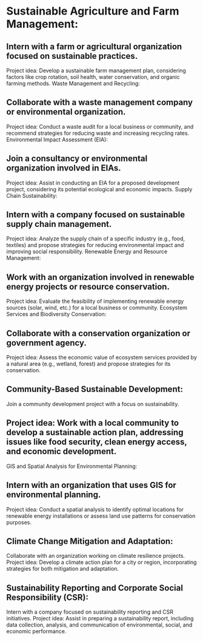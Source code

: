 # Sustainable Agriculture and Farm Management:

## Intern with a farm or agricultural organization focused on sustainable practices.
Project idea: Develop a sustainable farm management plan, considering factors like crop rotation, soil health, water conservation, and organic farming methods.
Waste Management and Recycling:

## Collaborate with a waste management company or environmental organization.
Project idea: Conduct a waste audit for a local business or community, and recommend strategies for reducing waste and increasing recycling rates.
Environmental Impact Assessment (EIA):

## Join a consultancy or environmental organization involved in EIAs.
Project idea: Assist in conducting an EIA for a proposed development project, considering its potential ecological and economic impacts.
Supply Chain Sustainability:

## Intern with a company focused on sustainable supply chain management.
Project idea: Analyze the supply chain of a specific industry (e.g., food, textiles) and propose strategies for reducing environmental impact and improving social responsibility.
Renewable Energy and Resource Management:

## Work with an organization involved in renewable energy projects or resource conservation.
Project idea: Evaluate the feasibility of implementing renewable energy sources (solar, wind, etc.) for a local business or community.
Ecosystem Services and Biodiversity Conservation:

## Collaborate with a conservation organization or government agency.
Project idea: Assess the economic value of ecosystem services provided by a natural area (e.g., wetland, forest) and propose strategies for its conservation.

## Community-Based Sustainable Development:

Join a community development project with a focus on sustainability.

## Project idea: Work with a local community to develop a sustainable action plan, addressing issues like food security, clean energy access, and economic development.
GIS and Spatial Analysis for Environmental Planning:

## Intern with an organization that uses GIS for environmental planning.
Project idea: Conduct a spatial analysis to identify optimal locations for renewable energy installations or assess land use patterns for conservation purposes.

## Climate Change Mitigation and Adaptation:

Collaborate with an organization working on climate resilience projects.
Project idea: Develop a climate action plan for a city or region, incorporating strategies for both mitigation and adaptation.

## Sustainability Reporting and Corporate Social Responsibility (CSR):

Intern with a company focused on sustainability reporting and CSR initiatives.
Project idea: Assist in preparing a sustainability report, including data collection, analysis, and communication of environmental, social, and economic performance.

